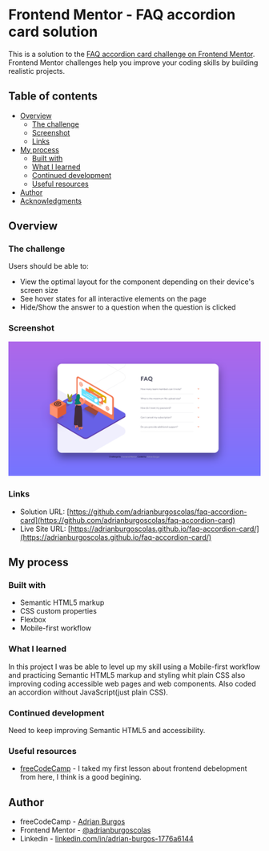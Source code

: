 # Frontend Mentor - FAQ accordion card solution

This is a solution to the [FAQ accordion card challenge on Frontend Mentor](https://www.frontendmentor.io/challenges/faq-accordion-card-XlyjD0Oam). Frontend Mentor challenges help you improve your coding skills by building realistic projects. 

## Table of contents

- [Overview](#overview)
  - [The challenge](#the-challenge)
  - [Screenshot](#screenshot)
  - [Links](#links)
- [My process](#my-process)
  - [Built with](#built-with)
  - [What I learned](#what-i-learned)
  - [Continued development](#continued-development)
  - [Useful resources](#useful-resources)
- [Author](#author)
- [Acknowledgments](#acknowledgments)

## Overview

### The challenge

Users should be able to:

- View the optimal layout for the component depending on their device's screen size
- See hover states for all interactive elements on the page
- Hide/Show the answer to a question when the question is clicked

### Screenshot

![](./screenshot.png)

### Links

- Solution URL: [https://github.com/adrianburgoscolas/faq-accordion-card](https://github.com/adrianburgoscolas/faq-accordion-card)
- Live Site URL: [https://adrianburgoscolas.github.io/faq-accordion-card/](https://adrianburgoscolas.github.io/faq-accordion-card/)

## My process

### Built with

- Semantic HTML5 markup
- CSS custom properties
- Flexbox
- Mobile-first workflow

### What I learned

In this project I was be able to level up my skill using a Mobile-first workflow and practicing Semantic HTML5 markup and styling whit plain CSS also improving coding accessible web pages and web components. Also coded an accordion without JavaScript(just plain CSS).

### Continued development

Need to keep improving Semantic HTML5 and accessibility.

### Useful resources

- [freeCodeCamp](https://www.freecodecamp.org/learn) - I taked my first lesson about frontend debelopment from here, I think is a good begining.

## Author

- freeCodeCamp - [Adrian Burgos](https://www.freecodecamp.org/fcce3ec214d-b0f9-4ddc-b526-34aea3d1e4a3)
- Frontend Mentor - [@adrianburgoscolas](https://www.frontendmentor.io/profile/adrianburgoscolas)
- Linkedin - [linkedin.com/in/adrian-burgos-1776a6144](https://www.linkedin.com/in/adrian-burgos-1776a6144/)
